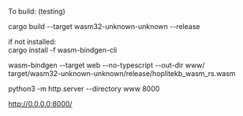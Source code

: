 To build: (testing)

cargo build --target wasm32-unknown-unknown --release

if not installed:  
cargo install -f wasm-bindgen-cli

wasm-bindgen --target web --no-typescript --out-dir www/ target/wasm32-unknown-unknown/release/hoplitekb_wasm_rs.wasm

python3 -m http.server --directory www 8000

http://0.0.0.0:8000/
